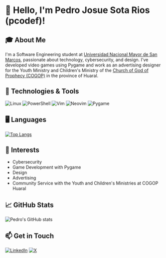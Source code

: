 # 👋 Hello, I'm Pedro Josue Sota Rios (pcodef)!

## 🎓 About Me
I'm a Software Engineering student at [Universidad Nacional Mayor de San Marcos](https://www.unmsm.edu.pe/), passionate about technology, cybersecurity, and design. I've developed video games using Pygame and work as an advertising designer for the Youth Ministry and Children's Ministry of the [Church of God of Prophecy (COGOP)](http://www.cogop.com) in the province of Huaral.

## 🔧 Technologies & Tools
![Linux](https://img.shields.io/badge/Linux-FCC624?style=flat-square&logo=linux&logoColor=black)
![PowerShell](https://img.shields.io/badge/PowerShell-5391FE?style=flat-square&logo=powershell&logoColor=white)
![Vim](https://img.shields.io/badge/Vim-%2311AB00.svg?&style=flat-square&logo=vim&logoColor=white)
![Neovim](https://img.shields.io/badge/Neovim-57A143?style=flat-square&logo=neovim&logoColor=white)
![Pygame](https://img.shields.io/badge/Pygame-3776AB?style=flat-square&logo=python&logoColor=white)

## 🖥️ Languages
[![Top Langs](https://github-readme-stats.vercel.app/api/top-langs/?username=pcodef&layout=compact&theme=tokyonight)](https://github.com/anuraghazra/github-readme-stats)

## 🌱 Interests
- Cybersecurity
- Game Development with Pygame
- Design
- Advertising
- Community Service with the Youth and Children's Ministries at COGOP Huaral

## 📈 GitHub Stats
![Pedro's GitHub stats](https://github-readme-stats.vercel.app/api?username=pcodef&show_icons=true&theme=tokyonight)

## 📫 Get in Touch
[![LinkedIn](https://img.shields.io/badge/LinkedIn-%230077B5.svg?&style=flat-square&logo=linkedin&logoColor=white)](www.linkedin.com/in/pedro-josue-sota-rios-50556a2b2)
[![X](https://img.shields.io/badge/X-%2312100E.svg?&style=flat-square&logo=x&logoColor=white)](https://x.com/RiosSota)

